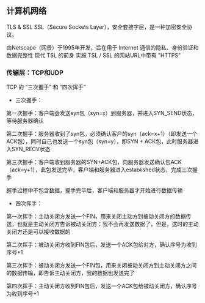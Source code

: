 ## 计算机网络

TLS & SSL
SSL（Secure Sockets Layer），安全套接字层，是一种加密安全协议。

由Netscape（网景）于1995年开发，旨在用于 Internet 通信的隐私、身份验证和数据完整性
现代 TSL 的前身
实施 TSL / SSL 的网站URL中带有 "HTTPS"


### 传输层：TCP和UDP

TCP 的 “三次握手” 和 “四次挥手”

+ 三次握手：

第一次握手：客户端会发送syn包（syn=x）到服务器，并进入SYN_SEND状态，等待服务器确认

第二次握手：服务器收到了syn包，必须确认客户的syn（ack=x+1）（即发送一个ACK包），同时自己也发送一个syn包（syn=y），即SYN + ACK包，此时服务器进入SYN_RECV状态

第三次握手：客户端收到服务器的SYN+ACK包，向服务器发送确认包ACK（ack=y+1），此包发送完毕，客户端和服务器进入established状态，完成三次握手

握手过程中不包含数据，握手完毕后，客户端和服务器才开始进行数据传输



+ 四次挥手：

第一次挥手：主动关闭方发送一个FIN，用来关闭主动方到被动关闭方的数据传送，也就是主动关闭方告诉被动关闭方：我不会再发送数据了，但是，这时的主动关闭方还是可以接收数据的

第二次挥手：被动关闭方收到FIN包后，发送一个ACK包给对方，确认序号为收到序号+1

第三次挥手：被动关闭方发送一个FIN包，用来关闭被动关闭方到主动关闭方之间的数据传输，即告诉主动关闭方，我的数据也发送完了

第四次挥手：主动关闭方收到FIN包后，发送一个ACK包给被动关闭方，确认序号为收到序号+1
